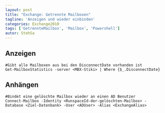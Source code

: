 ```yaml
---
layout: post
title: "Exchange: Getrennte Mailboxen"
tagline: 'Anzeigen und wieder einbinden'
categories: Exchange2010
tags: ['GetrennteMailbox', 'Mailbox', 'Powershell']
autor: StehSa
---
```


## Anzeigen

    #Gibt alle Mailboxen aus bei den DisconnectDate vorhanden ist
    Get-MailboxStatistics -server <MBX-Stiki> | Where {$_.DisconnectDate}

## Anhängen

    #Bindet eine gelöschte Mailbox wieder an einen AD Benutzer
    Connect-Mailbox -Identity <RunspaceId-der-gelöschten-Mailbox> -Database <Ziel-Datenbank> -User <ADUser> -Alias <ExchangeAlias>
